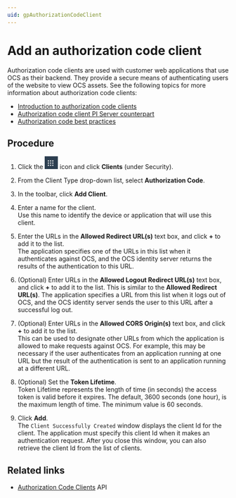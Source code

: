 ```yaml
---
uid: gpAuthorizationCodeClient
---
```

# Add an authorization code client

Authorization code clients are used with customer web applications that use OCS as their backend. They provide a secure means of authenticating users of the website to view OCS assets. See the following topics for more information about authorization code clients:

- [Introduction to authorization code clients](xref:ccClients#authorization-code-client)
- [Authorization code client PI Server counterpart](xref:ccClients#authorization-code-pi-server)
- [Authorization code best practices](xref:ccClients#authorization-code-bp)

## Procedure

1. Click the ![Menu icon](../images/menu-icon.png) icon and click **Clients** (under Security).

1. From the Client Type drop-down list, select **Authorization Code**.

1. In the toolbar, click **Add Client**.

1. Enter a name for the client.  
   Use this name to identify the device or application that will use this client.

1. Enter the URLs in the **Allowed Redirect URL(s)** text box, and click **+** to add it to the list.   
   The application specifies one of the URLs in this list when it authenticates against OCS, and the OCS identity server returns the results of the authentication to this URL.

1. (Optional) Enter URLs in the **Allowed Logout Redirect URL(s)** text box, and click **+** to add it to the list. 
   This is similar to the **Allowed Redirect URL(s)**. The application specifies a URL from this list when it logs out of OCS, and the OCS identity server sends the user to this URL after a successful log out.

1. (Optional) Enter URLs in the **Allowed CORS Origin(s)** text box, and click **+** to add it to the list.  
    This can be used to designate other URLs from which the application is allowed to make requests against OCS. For example, this may be necessary if the user authenticates from an application running at one URL but the result of the authentication is sent to an application running at a different URL.
   
1. (Optional) Set the **Token Lifetime**.  
   Token Lifetime represents the length of time (in seconds) the access token is valid before it expires. The default, 3600 seconds (one hour), is the maximum length of time. The minimum value is 60 seconds.

1. Click **Add**.  
   The `Client Successfully Created` window displays the client Id for the client. The application must specify this client Id when it makes an authentication request. After you close this window, you can also retrieve the client Id from the list of clients.

## Related links

- [Authorization Code Clients](xref:identity-authorization-code-clients) API